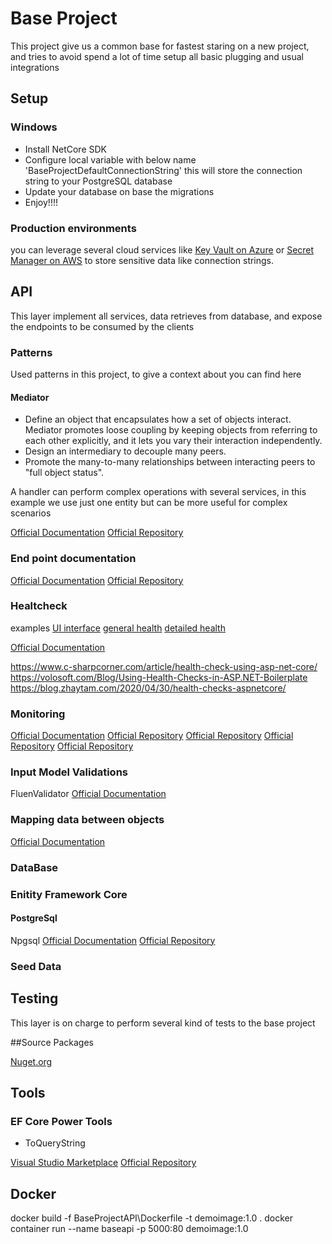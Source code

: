 # Base Project
This project give us a common base for fastest staring on a new project, and tries to avoid spend a lot of time setup all basic plugging and usual integrations

## Setup

### Windows

- Install NetCore SDK
- Configure local variable with below name 'BaseProjectDefaultConnectionString' this will store the connection string to your PostgreSQL database
- Update your database on base the migrations
- Enjoy!!!!

### Production environments
you can leverage several cloud services like [Key Vault on Azure](https://azure.microsoft.com/en-us/services/key-vault/) or [Secret Manager on AWS](https://aws.amazon.com/secrets-manager/) to store sensitive data like connection strings.

## API
This layer implement all services, data retrieves from database, and expose the endpoints to be consumed by the clients

### Patterns
Used patterns in this project, to give a context about you can find here

#### Mediator
- Define an object that encapsulates how a set of objects interact. Mediator promotes loose coupling by keeping objects from referring to each other explicitly, and it lets you vary their interaction independently.
- Design an intermediary to decouple many peers.
- Promote the many-to-many relationships between interacting peers to "full object status".

A handler can perform complex operations with several services, in this example we use just one entity but can be more useful for complex scenarios

[Official Documentation](https://sourcemaking.com/design_patterns/mediator)
[Official Repository](https://github.com/jbogard/MediatR)


### End point documentation
[Official Documentation](https://swagger.io)
[Official Repository](https://github.com/domaindrivendev/Swashbuckle.AspNetCore)

### Healtcheck

examples
[UI interface](https://localhost:5001/healthchecks-ui#/healthchecks)
[general health](https://localhost:5001/health)
[detailed health](https://localhost:5001/health-details)

[Official Documentation](https://docs.microsoft.com/en-us/dotnet/architecture/microservices/implement-resilient-applications/monitor-app-health)

https://www.c-sharpcorner.com/article/health-check-using-asp-net-core/
https://volosoft.com/Blog/Using-Health-Checks-in-ASP.NET-Boilerplate
https://blog.zhaytam.com/2020/04/30/health-checks-aspnetcore/

### Monitoring
[Official Documentation](https://serilog.net)
[Official Repository](https://github.com/serilog/serilog)
[Official Repository]()
[Official Repository]()
[Official Repository]()

### Input Model Validations
FluenValidator
[Official Documentation](https://docs.fluentvalidation.net/en/latest/installation.html)

### Mapping data between objects
[Official Documentation](https://automapper.org)


### DataBase

### Enitity Framework Core

#### PostgreSql
Npgsql
[Official Documentation](https://www.npgsql.org/efcore/index.html)
[Official Repository](https://github.com/npgsql/npgsql)

### Seed Data



## Testing
This layer is on charge to perform several kind of tests to the base project

##Source Packages

[Nuget.org](https://www.nuget.org)

## Tools

### EF Core Power Tools

- ToQueryString

[Visual Studio Marketplace](https://marketplace.visualstudio.com/items?itemName=ErikEJ.EFCorePowerTools#review-details)
[Official Repository](https://github.com/ErikEJ/EFCorePowerTools)


## Docker
docker build -f BaseProjectAPI\Dockerfile  -t demoimage:1.0 .
docker container run --name baseapi -p 5000:80 demoimage:1.0